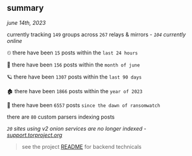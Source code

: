 
## summary
_june 14th, 2023_

currently tracking `149` groups across `267` relays & mirrors - _`104` currently online_

⏲ there have been `15` posts within the `last 24 hours`

🦈 there have been `156` posts within the `month of june`

🪐 there have been `1307` posts within the `last 90 days`

🏚 there have been `1866` posts within the `year of 2023`

🦕 there have been `6557` posts `since the dawn of ransomwatch`

there are `80` custom parsers indexing posts

_`20` sites using v2 onion services are no longer indexed - [support.torproject.org](https://support.torproject.org/onionservices/v2-deprecation/)_

> see the project [README](https://github.com/joshhighet/ransomwatch#ransomwatch--) for backend technicals
